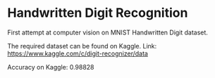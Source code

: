 # Handwritten Digit Recognition
First attempt at computer vision on MNIST Handwritten Digit dataset.

The required dataset can be found on Kaggle.
Link: https://www.kaggle.com/c/digit-recognizer/data

Accuracy on Kaggle: 0.98828
